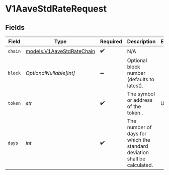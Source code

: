# V1AaveStdRateRequest


## Fields

| Field                                                                    | Type                                                                     | Required                                                                 | Description                                                              | Example                                                                  |
| ------------------------------------------------------------------------ | ------------------------------------------------------------------------ | ------------------------------------------------------------------------ | ------------------------------------------------------------------------ | ------------------------------------------------------------------------ |
| `chain`                                                                  | [models.V1AaveStdRateChain](../models/v1aavestdratechain.md)             | :heavy_check_mark:                                                       | N/A                                                                      |                                                                          |
| `block`                                                                  | *OptionalNullable[int]*                                                  | :heavy_minus_sign:                                                       | Optional block number (defaults to latest).                              |                                                                          |
| `token`                                                                  | *str*                                                                    | :heavy_check_mark:                                                       | The symbol or address of the token..                                     | USDC                                                                     |
| `days`                                                                   | *int*                                                                    | :heavy_check_mark:                                                       | The number of days for which the standard deviation shall be calculated. |                                                                          |